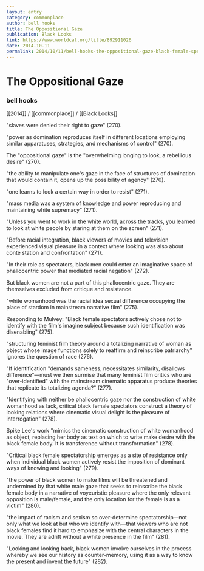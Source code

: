```yaml
---
layout: entry
category: commonplace
author: bell hooks
title: The Oppositional Gaze
publication: Black Looks
link: https://www.worldcat.org/title/892911026
date: 2014-10-11
permalink: 2014/10/11/bell-hooks-the-oppositional-gaze-black-female-spectators
---
```


# The Oppositional Gaze

### bell hooks

[[2014]] / [[commonplace]] / [[Black Looks]]

"slaves were denied their right to gaze" (270).

"power as domination reproduces itself in different locations employing similar apparatuses, strategies, and mechanisms of control" (270).

The "oppositional gaze" is the "overwhelming longing to look, a rebellious desire" (270).

"the ability to manipulate one's gaze in the face of structures of domination that would contain it, opens up the possibility of agency" (270).

"one learns to look a certain way in order to resist" (271).

"mass media was a system of knowledge and power reproducing and maintaining white supremacy" (271).

"Unless you went to work in the white world, across the tracks, you learned to look at white people by staring at them on the screen" (271).

"Before racial integration, black viewers of movies and television experienced visual pleasure in a context where looking was also about conte station and confrontation" (271).

"In their role as spectators, black men could enter an imaginative space of phallocentric power that mediated racial negation" (272).

But black women are not a part of this phallocentric gaze. They are themselves excluded from critique and resistance.


"white womanhood was the racial idea sexual difference occupying the place of stardom in mainstream narrative film" (275).

Responding to Mulvey: "Black female spectators actively chose not to identify with the film's imagine subject because such identification was disenabling" (275).

"structuring feminist film theory around a totalizing narrative of woman as object whose image functions solely to reaffirm and reinscribe patriarchy" ignores the question of race (276).

"If identification "demands sameness, necessitates similarity, disallows difference"—must we then surmise that many feminist film critics who are "over-identified" with the mainstream cinematic apparatus produce theories that replicate its totalizing agenda?" (277).

"Identifying with neither be phallocentric gaze nor the construction of white womanhood as lack, critical black female spectators construct a theory of looking relations where cinematic visual delight is the pleasure of interrogation" (278).

Spike Lee's work "mimics the cinematic construction of white womanhood as object, replacing her body as text on which to write make desire with the black female body. It is transference without transformation" (278).

"Critical black female spectatorship emerges as a site of resistance only when individual black women actively resist the imposition of dominant ways of knowing and looking" (279).

"the power of black women to make films will be threatened and undermined by that white male gaze that seeks to reinscribe the black female body in a narrative of voyeuristic pleasure where the only relevant opposition is male/female, and the only location for the female is as a victim" (280).

"the impact of racism and sexism so over-determine spectatorship—not only what we look at but who we identify with—that viewers who are not black females find it hard to emphasize with the central characters in the movie. They are adrift without a white presence in the film" (281).

"Looking and looking back, black women involve ourselves in the process whereby we see our history as counter-memory, using it as a way to know the present and invent the future" (282).
